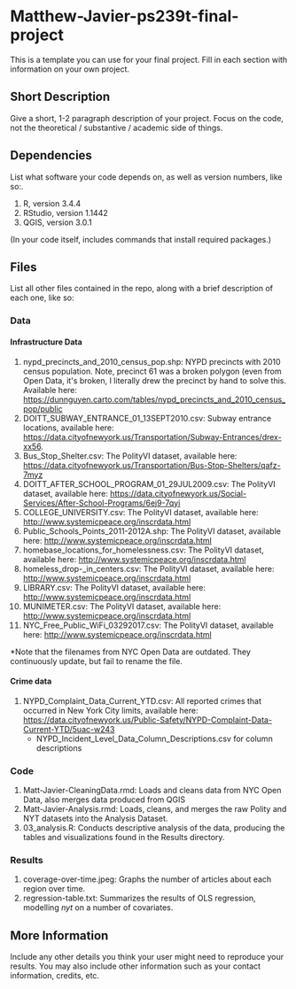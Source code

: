 # Matthew-Javier-ps239t-final-project
This is a template you can use for your final project. Fill in each section with information on your own project.

## Short Description

Give a short, 1-2 paragraph description of your project. Focus on the code, not the theoretical / substantive / academic side of things. 

## Dependencies

List what software your code depends on, as well as version numbers, like so:.

1. R, version 3.4.4
2. RStudio, version 1.1442
2. QGIS, version 3.0.1

(In your code itself, includes commands that install required packages.)

## Files

List all other files contained in the repo, along with a brief description of each one, like so:

### Data
#### Infrastructure Data
1. nypd_precincts_and_2010_census_pop.shp: NYPD precincts with 2010 census population. Note, precinct 61 was a broken polygon (even from Open Data, it's broken, I literally drew the precinct by hand to solve this. Available here: https://dunnguyen.carto.com/tables/nypd_precincts_and_2010_census_pop/public
1. DOITT_SUBWAY_ENTRANCE_01_13SEPT2010.csv: Subway entrance locations, available here: https://data.cityofnewyork.us/Transportation/Subway-Entrances/drex-xx56. 
3. Bus_Stop_Shelter.csv: The PolityVI dataset, available here: https://data.cityofnewyork.us/Transportation/Bus-Stop-Shelters/qafz-7myz
4. DOITT_AFTER_SCHOOL_PROGRAM_01_29JUL2009.csv: The PolityVI dataset, available here: https://data.cityofnewyork.us/Social-Services/After-School-Programs/6ej9-7qyi
5. COLLEGE_UNIVERSITY.csv: The PolityVI dataset, available here: http://www.systemicpeace.org/inscrdata.html
6. Public_Schools_Points_2011-2012A.shp: The PolityVI dataset, available here: http://www.systemicpeace.org/inscrdata.html
7. homebase_locations_for_homelessness.csv: The PolityVI dataset, available here: http://www.systemicpeace.org/inscrdata.html
8. homeless_drop-_in_centers.csv: The PolityVI dataset, available here: http://www.systemicpeace.org/inscrdata.html
9. LIBRARY.csv: The PolityVI dataset, available here: http://www.systemicpeace.org/inscrdata.html
10. MUNIMETER.csv: The PolityVI dataset, available here: http://www.systemicpeace.org/inscrdata.html
11. NYC_Free_Public_WiFi_03292017.csv: The PolityVI dataset, available here: http://www.systemicpeace.org/inscrdata.html

*Note that the filenames from NYC Open Data are outdated. They continuously update, but fail to rename the file.
#### Crime data
1. NYPD_Complaint_Data_Current_YTD.csv: All reported crimes that occurred in New York City limits, available here: https://data.cityofnewyork.us/Public-Safety/NYPD-Complaint-Data-Current-YTD/5uac-w243
    - NYPD_Incident_Level_Data_Column_Descriptions.csv for column descriptions

### Code

1. Matt-Javier-CleaningData.rmd: Loads and cleans data from NYC Open Data, also merges data produced from QGIS
2. Matt-Javier-Analysis.rmd: Loads, cleans, and merges the raw Polity and NYT datasets into the Analysis Dataset.
2. 03_analysis.R: Conducts descriptive analysis of the data, producing the tables and visualizations found in the Results directory.

### Results

1. coverage-over-time.jpeg: Graphs the number of articles about each region over time.
2. regression-table.txt: Summarizes the results of OLS regression, modelling *nyt* on a number of covariates.

## More Information

Include any other details you think your user might need to reproduce your results. You may also include other information such as your contact information, credits, etc.
